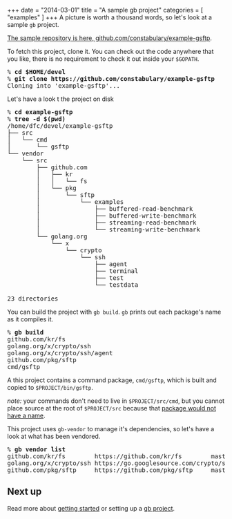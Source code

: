+++
date        = "2014-03-01"
title       = "A sample gb project"
categories  = [ "examples" ]
+++
A picture is worth a thousand words, so let's look at a sample `gb` project.

[The sample repository is here, github.com/constabulary/example-gsftp](https://github.com/constabulary/example-gsftp).

To fetch this project, clone it. You can check out the code anywhere that you like, there is no requirement to check it out inside your <code>$GOPATH</code>.
<pre>% <b>cd $HOME/devel</b>
% <b>git clone https://github.com/constabulary/example-gsftp</b>
Cloning into 'example-gsftp'...</pre>

Let's have a look t the project on disk
<pre>% <b>cd example-gsftp</b>
% <b>tree -d $(pwd)</b>
/home/dfc/devel/example-gsftp
├── src
│   └── cmd
│       └── gsftp
└── vendor
    └── src
        ├── github.com
        │   ├── kr
        │   │   └── fs
        │   └── pkg
        │       └── sftp
        │           └── examples
        │               ├── buffered-read-benchmark
        │               ├── buffered-write-benchmark
        │               ├── streaming-read-benchmark
        │               └── streaming-write-benchmark
        └── golang.org
            └── x
                └── crypto
                    └── ssh
                        ├── agent
                        ├── terminal
                        ├── test
                        └── testdata

23 directories</pre>

You can build the project with `gb build`. `gb` prints out each package's name as it compiles it.
<pre>% <b>gb build</b>
github.com/kr/fs
golang.org/x/crypto/ssh
golang.org/x/crypto/ssh/agent
github.com/pkg/sftp
cmd/gsftp</pre>

A this project contains a command package, `cmd/gsftp`, which is built and copied to `$PROJECT/bin/gsftp`.

_note:_ your commands don't need to live in `$PROJECT/src/cmd`, but you cannot place source at the root of `$PROJECT/src` because that [package would not have a name](http://getgb.io/faq/#cannot-build-src-root).

This project uses `gb-vendor` to manage it's dependencies, so let's have a look at what has been vendored.
<pre>% <b>gb vendor list</b>
github.com/kr/fs        https://github.com/kr/fs        master  2788f0dbd16903de03cb8186e5c7d97b69ad387b
golang.org/x/crypto/ssh https://go.googlesource.com/crypto/ssh  master  c10c31b5e94b6f7a0283272dc2bb27163dcea24b
github.com/pkg/sftp     https://github.com/pkg/sftp     master  f234c3c6540c0358b1802f7fd90c0879af9232eb</pre>

## Next up

Read more about [getting started](/exmaples/getting-started/) or setting up a [gb project](/docs/project/).
